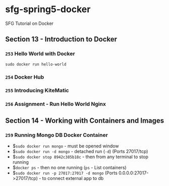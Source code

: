 # sfg-spring5-docker
SFG Tutorial on Docker

## Section 13 - Introduction to Docker

### `253` Hello World with Docker
```
sudo docker run hello-world
```
### `254` Docker Hub
### `255` Introducing KiteMatic
### `256` Assignment - Run Hello World Nginx

## Section 14 - Working with Containers and Images

### `259` Running Mongo DB Docker Container
- $`sudo docker run mongo` - must be opened window
- $`sudo docker run -d mongo` - detached run (`-d`) (Ports  27017/tcp)
- $`sudo docker stop 8942c385b18c` - then from any terminal to stop running
- $`docker ps` - then no one running (`ps` - List containers)
- $`sudo docker run -p 27017:27017 -d mongo` (Ports   0.0.0.0:27017->27017/tcp) - to connect external app to db
